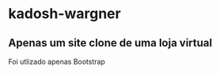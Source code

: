 # kadosh-wargner
Apenas um site clone de uma loja virtual
---------------------------------
Foi utlizado apenas Bootstrap
